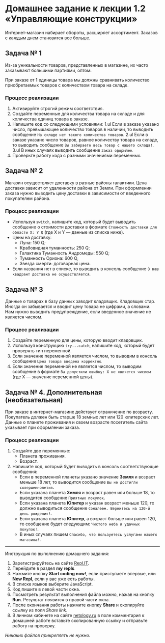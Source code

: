 # Домашнее задание к лекции 1.2 «Управляющие конструкции»

Интернет-магазин набирает обороты, расширяет ассортимент. Заказов с каждым днем становится все больше.

## Задача № 1
Из-за уникальности товаров, представленных в магазине, их часто заказывают большими партиями, оптом.

При заказе от 1 единицы товара мы должны сравнивать количество приобретаемых товаров с количеством товара на складе.

### Процесс реализации
1. Активируйте строгий режим соответствия.
2. Создайте переменные для количества товара на складе и для количества единиц товара в заказе.
3. Напишите код со следующими условиями:
   1.ul Если в заказе указано число, превышающее количество товаров в наличии, то выводить сообщение `На складе нет такого количества товаров`.
   2.ul Если в заказе указано число товаров, равное количеству товара на складе, то выводить сообщение `Вы забираете весь товар c нашего склада!`.
   3.ul В иных случаях выводить сообщение `Заказ оформлен`.
4. Проверьте работу кода с разными значениями переменных.

## Задача № 2
Магазин осуществляет доставку в разные районы галактики. Цена доставки зависит от удаленности района от Земли. При оформлении заказа нужно выводить цену доставки в зависимости от введенного покупателем района.

### Процесс реализации
* Используя `switch`, напишите код, который будет выводить сообщение о стоимости доставки в формате `Стоимость доставки для области X: Y Q` (где X и Y — данные из списка ниже).
* Цены на доставку:
  * Луна: 150 Q;
  * Крабовидная туманность: 250 Q;
  * Галактика Туманность Андромеды: 550 Q;
  * Туманность Ориона: 600 Q;
  * Звезда смерти: договорная цена.
* Если названия нет в списке, то выводить в консоль сообщение `В ваш квадрант доставка не осуществляется`.

## Задача № 3
Данные о товарах в базу данных заводит кладовщик. Кладовщик стар. Иногда он забывается и вводит цену товара не цифрами, а словами. Нам нужно выводить предупреждение, если введенное значение не является числом.

### Процесс реализации
1. Создайте переменную для цены, которую вводит кладовщик.
2. Используя конструкцию `try...catch`, напишите код, который будет проверять тип переменной.
3. Если значение переменной является числом, то выводим в консоль сообщение `Цена товара введена корректно`.
4. Если значение переменной не является числом, то выводим сообщение в формате `Вы допустили ошибку: X не является числом` (где Х — значение переменной цены).

## Задача № 4. Дополнительная (необязательная)
При заказе в интернет-магазине действует ограничение по возрасту. Покупатель должен быть старше 18 земных лет или 120 юпитерских лет. Данные о планете проживания и своем возрасте посетитель сайта указывает при оформлении заказа.

### Процесс реализации
1. Создайте две переменные:
   * Планета проживания.
   * Возраст.
2. Напишите код, который будет выводить в консоль соответствующие сообщения:
   * Если в переменной планеты указано значение **Земля** и возраст меньше 18 лет, то выводится сообщение `Вы не достигли совершеннолетия`.
   * Если указана планета **Земля** и возраст равен или больше 18, то выводится сообщение `Приятных покупок`.
   * Если указана планета **Юпитер** и указан возраст меньше 120, то должно выводиться сообщение `Сожалеем. Вернитесь на 120-й день рождения!`.
   * Если указана планета **Юпитер**, а возраст больше или равен 120, то сообщение будет следующим: `Чистого неба и удачных покупок!`.
   * В иных случаях пишем `Спасибо, что пользуетесь услугами нашего магазина!`.
   
---
Инструкция по выполнению домашнего задания:

1. Зарегистрируйтесь на сайте [Repl.IT](https://repl.it/).
2. Перейдите в раздел **my repls**.
3. Нажмите кнопку **Start coding now!**, если приступаете впервые, или **New Repl**, если у вас уже есть работы.
4. В списке языков выберите JavaScript.
5. Код пишите в левой части окна.
6. Посмотреть результат выполнения файла можно, нажав на кнопку **Run**. Результат появится в правой части окна.
7. После окончания работы нажмите кнопку **Share** и скопируйте ссылку из поля *Share link*.
8. В личном кабинете на сайте [netology.ru](http://netology.ru/) в поле комментария к домашней работе вставьте скопированную ссылку и отправьте работу на проверку.

*Никаких файлов прикреплять не нужно.*
